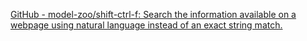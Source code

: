 
[GitHub - model-zoo/shift-ctrl-f: Search the information available on a webpage using natural language instead of an exact string match.](https://github.com/model-zoo/shift-ctrl-f)
